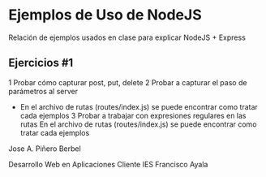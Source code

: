 # Ejemplos de Uso de NodeJS 

Relación de ejemplos usados en clase para explicar NodeJS + Express

## Ejercicios #1
1 Probar cómo capturar post, put, delete
2 Probar a capturar el paso de parámetros al server
- En el archivo de rutas (routes/index.js) se puede encontrar como tratar cada ejemplos
3 Probar a trabajar con expresiones regulares en las rutas
En el archivo de rutas (routes/index.js) se puede encontrar como tratar cada ejemplos




Jose A. Piñero Berbel

Desarrollo Web en Aplicaciones Cliente
IES Francisco Ayala